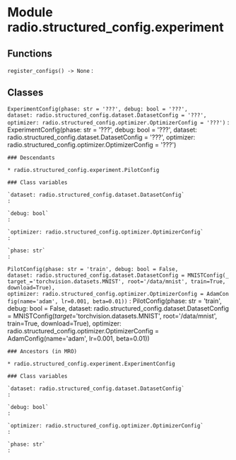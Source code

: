 Module radio.structured_config.experiment
=========================================

Functions
---------

    
`register_configs() ‑> None`
:   

Classes
-------

`ExperimentConfig(phase: str = '???', debug: bool = '???', dataset: radio.structured_config.dataset.DatasetConfig = '???', optimizer: radio.structured_config.optimizer.OptimizerConfig = '???')`
:   ExperimentConfig(phase: str = '???', debug: bool = '???', dataset: radio.structured_config.dataset.DatasetConfig = '???', optimizer: radio.structured_config.optimizer.OptimizerConfig = '???')

    ### Descendants

    * radio.structured_config.experiment.PilotConfig

    ### Class variables

    `dataset: radio.structured_config.dataset.DatasetConfig`
    :

    `debug: bool`
    :

    `optimizer: radio.structured_config.optimizer.OptimizerConfig`
    :

    `phase: str`
    :

`PilotConfig(phase: str = 'train', debug: bool = False, dataset: radio.structured_config.dataset.DatasetConfig = MNISTConfig(_target_='torchvision.datasets.MNIST', root='/data/mnist', train=True, download=True), optimizer: radio.structured_config.optimizer.OptimizerConfig = AdamConfig(name='adam', lr=0.001, beta=0.01))`
:   PilotConfig(phase: str = 'train', debug: bool = False, dataset: radio.structured_config.dataset.DatasetConfig = MNISTConfig(_target_='torchvision.datasets.MNIST', root='/data/mnist', train=True, download=True), optimizer: radio.structured_config.optimizer.OptimizerConfig = AdamConfig(name='adam', lr=0.001, beta=0.01))

    ### Ancestors (in MRO)

    * radio.structured_config.experiment.ExperimentConfig

    ### Class variables

    `dataset: radio.structured_config.dataset.DatasetConfig`
    :

    `debug: bool`
    :

    `optimizer: radio.structured_config.optimizer.OptimizerConfig`
    :

    `phase: str`
    :
